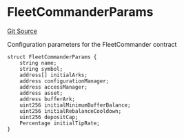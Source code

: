 # FleetCommanderParams
[Git Source](https://github.com/OasisDEX/summer-earn-protocol/blob/f5de2d90d66614e7bd59fd42a9d06b870fe474cd/src/types/FleetCommanderTypes.sol)

Configuration parameters for the FleetCommander contract


```solidity
struct FleetCommanderParams {
    string name;
    string symbol;
    address[] initialArks;
    address configurationManager;
    address accessManager;
    address asset;
    address bufferArk;
    uint256 initialMinimumBufferBalance;
    uint256 initialRebalanceCooldown;
    uint256 depositCap;
    Percentage initialTipRate;
}
```

